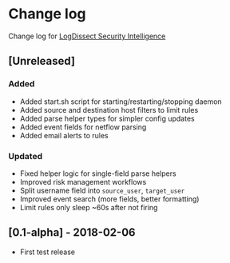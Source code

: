# Change log
Change log for [LogDissect Security Intelligence](https://github.com/dogoncouch/ldsi)

## [Unreleased]
### Added
- Added start.sh script for starting/restarting/stopping daemon
- Added source and destination host filters to limit rules
- Added parse helper types for simpler config updates
- Added event fields for netflow parsing
- Added email alerts to rules

### Updated
- Fixed helper logic for single-field parse helpers
- Improved risk management workflows
- Split username field into `source_user`, `target_user`
- Improved event search (more fields, better formatting)
- Limit rules only sleep ~60s after not firing

## [0.1-alpha] - 2018-02-06
- First test release
